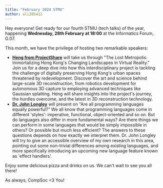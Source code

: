 ```yaml
---
title: "February 2024 STMU"
author: ali205412
---
```


Hey everyone! Get ready for our fourth STMU (tech talks) of the year, happening **Wednesday, 28th February at 18:00** at the Informatics Forum, G.07.

This month, we have the privilege of hosting two remarkable speakers:

- **[Heng from ProjectShare](https://shiukaheng.com/)** will take us through "The Lost Metropolis: Immortalizing Hong Kong's Changing Landscapes in Virtual Reality." Join us for a deep dive into how this interdisciplinary project is tackling the challenge of digitally preserving Hong Kong's urban spaces threatened by redevelopment. Discover the art and science behind large-scale 3D reconstruction, from robotics development for autonomous 3D capture to employing advanced techniques like Gaussian splatting. Heng will share insights into the project's journey, the hurdles overcome, and the latest in 3D reconstruction technology.
- **[Dr. John Longley](https://www.castlesbook.org/)** will present on "Are all programming languages equally powerful?" We all know that programming languages come in different 'styles': imperative, functional, object-oriented and so on. But do languages also differ in more fundamental ways? Are there things we can perform in some languages that would be simply impossible in others? Or possible but much less efficient? The answers to these questions depends on how exactly we interpret them. Dr. John Longley will try to give an accessible overview of my own research in this area, pointing out some non-trivial differences among existing languages, and more specifically introducing an upcoming new language feature known as 'effect handlers'.

Enjoy some delicious pizza and drinks on us. We can't wait to see you all there!

As always, CompSoc <3 You!

